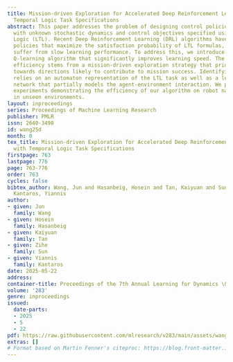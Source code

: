 ```yaml
---
title: Mission-driven Exploration for Accelerated Deep Reinforcement Learning with
  Temporal Logic Task Specifications
abstract: This paper addresses the problem of designing control policies for agents
  with unknown stochastic dynamics and control objectives specified using Linear Temporal
  Logic (LTL). Recent Deep Reinforcement Learning (DRL) algorithms have aimed to compute
  policies that maximize the satisfaction probability of LTL formulas, but they often
  suffer from slow learning performance. To address this, we introduce a novel Deep
  Q-learning algorithm that significantly improves learning speed. The enhanced sample
  efficiency stems from a mission-driven exploration strategy that prioritizes exploration
  towards directions likely to contribute to mission success. Identifying these directions
  relies on an automaton representation of the LTL task as well as a learned neural
  network that partially models the agent-environment interaction. We provide comparative
  experiments demonstrating the efficiency of our algorithm on robot navigation tasks
  in unseen environments.
layout: inproceedings
series: Proceedings of Machine Learning Research
publisher: PMLR
issn: 2640-3498
id: wang25d
month: 0
tex_title: Mission-driven Exploration for Accelerated Deep Reinforcement Learning
  with Temporal Logic Task Specifications
firstpage: 763
lastpage: 776
page: 763-776
order: 763
cycles: false
bibtex_author: Wang, Jun and Hasanbeig, Hosein and Tan, Kaiyuan and Sun, Zihe and
  Kantaros, Yiannis
author:
- given: Jun
  family: Wang
- given: Hosein
  family: Hasanbeig
- given: Kaiyuan
  family: Tan
- given: Zihe
  family: Sun
- given: Yiannis
  family: Kantaros
date: 2025-05-22
address:
container-title: Proceedings of the 7th Annual Learning for Dynamics \& Control Conference
volume: '283'
genre: inproceedings
issued:
  date-parts:
  - 2025
  - 5
  - 22
pdf: https://raw.githubusercontent.com/mlresearch/v283/main/assets/wang25d/wang25d.pdf
extras: []
# Format based on Martin Fenner's citeproc: https://blog.front-matter.io/posts/citeproc-yaml-for-bibliographies/
---
```

